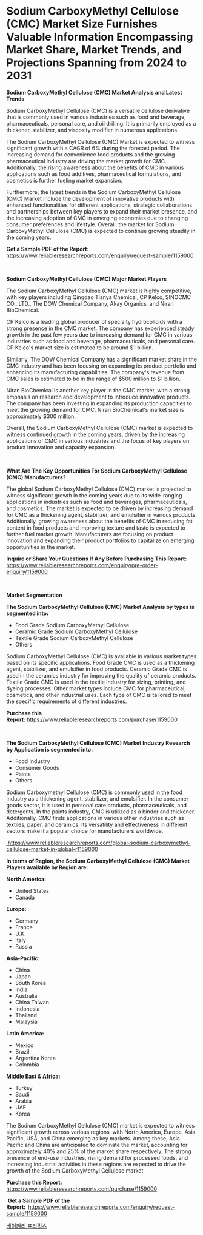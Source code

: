 <p><h1>Sodium CarboxyMethyl Cellulose (CMC) Market Size Furnishes Valuable Information Encompassing Market Share, Market Trends, and Projections Spanning from 2024 to 2031</h1></p><p><strong>Sodium CarboxyMethyl Cellulose (CMC) Market Analysis and Latest Trends</strong></p>
<p><p>Sodium CarboxyMethyl Cellulose (CMC) is a versatile cellulose derivative that is commonly used in various industries such as food and beverage, pharmaceuticals, personal care, and oil drilling. It is primarily employed as a thickener, stabilizer, and viscosity modifier in numerous applications.</p><p>The Sodium CarboxyMethyl Cellulose (CMC) Market is expected to witness significant growth with a CAGR of 6% during the forecast period. The increasing demand for convenience food products and the growing pharmaceutical industry are driving the market growth for CMC. Additionally, the rising awareness about the benefits of CMC in various applications such as food additives, pharmaceutical formulations, and cosmetics is further fueling market expansion.</p><p>Furthermore, the latest trends in the Sodium CarboxyMethyl Cellulose (CMC) Market include the development of innovative products with enhanced functionalities for different applications, strategic collaborations and partnerships between key players to expand their market presence, and the increasing adoption of CMC in emerging economies due to changing consumer preferences and lifestyle. Overall, the market for Sodium CarboxyMethyl Cellulose (CMC) is expected to continue growing steadily in the coming years.</p></p>
<p><strong>Get a Sample PDF of the Report:&nbsp;</strong> <a href="https://www.reliableresearchreports.com/enquiry/request-sample/1159000">https://www.reliableresearchreports.com/enquiry/request-sample/1159000</a></p>
<p>&nbsp;</p>
<p><strong>Sodium CarboxyMethyl Cellulose (CMC) Major Market Players</strong></p>
<p><p>The Sodium CarboxyMethyl Cellulose (CMC) market is highly competitive, with key players including Qingdao Tianya Chemical, CP Kelco, SINOCMC CO., LTD., The DOW Chemical Company, Akay Organics, and Niran BioChemical.</p><p>CP Kelco is a leading global producer of specialty hydrocolloids with a strong presence in the CMC market. The company has experienced steady growth in the past few years due to increasing demand for CMC in various industries such as food and beverage, pharmaceuticals, and personal care. CP Kelco's market size is estimated to be around $1 billion.</p><p>Similarly, The DOW Chemical Company has a significant market share in the CMC industry and has been focusing on expanding its product portfolio and enhancing its manufacturing capabilities. The company's revenue from CMC sales is estimated to be in the range of $500 million to $1 billion.</p><p>Niran BioChemical is another key player in the CMC market, with a strong emphasis on research and development to introduce innovative products. The company has been investing in expanding its production capacities to meet the growing demand for CMC. Niran BioChemical's market size is approximately $300 million.</p><p>Overall, the Sodium CarboxyMethyl Cellulose (CMC) market is expected to witness continued growth in the coming years, driven by the increasing applications of CMC in various industries and the focus of key players on product innovation and capacity expansion.</p></p>
<p>&nbsp;</p>
<p><strong>What Are The Key Opportunities For Sodium CarboxyMethyl Cellulose (CMC) Manufacturers?</strong></p>
<p><p>The global Sodium CarboxyMethyl Cellulose (CMC) market is projected to witness significant growth in the coming years due to its wide-ranging applications in industries such as food and beverages, pharmaceuticals, and cosmetics. The market is expected to be driven by increasing demand for CMC as a thickening agent, stabilizer, and emulsifier in various products. Additionally, growing awareness about the benefits of CMC in reducing fat content in food products and improving texture and taste is expected to further fuel market growth. Manufacturers are focusing on product innovation and expanding their product portfolios to capitalize on emerging opportunities in the market.</p></p>
<p><strong>Inquire or Share Your Questions If Any Before Purchasing This Report:</strong> <a href="https://www.reliableresearchreports.com/enquiry/pre-order-enquiry/1159000">https://www.reliableresearchreports.com/enquiry/pre-order-enquiry/1159000</a></p>
<p>&nbsp;</p>
<p><strong>Market Segmentation</strong></p>
<p><strong>The Sodium CarboxyMethyl Cellulose (CMC) Market Analysis by types is segmented into:</strong></p>
<p><ul><li>Food Grade Sodium CarboxyMethyl Cellulose</li><li>Ceramic Grade Sodium CarboxyMethyl Cellulose</li><li>Textile Grade Sodium CarboxyMethyl Cellulose</li><li>Others</li></ul></p>
<p><p>Sodium CarboxyMethyl Cellulose (CMC) is available in various market types based on its specific applications. Food Grade CMC is used as a thickening agent, stabilizer, and emulsifier in food products. Ceramic Grade CMC is used in the ceramics industry for improving the quality of ceramic products. Textile Grade CMC is used in the textile industry for sizing, printing, and dyeing processes. Other market types include CMC for pharmaceutical, cosmetics, and other industrial uses. Each type of CMC is tailored to meet the specific requirements of different industries.</p></p>
<p><strong>Purchase this Report:&nbsp;</strong><a href="https://www.reliableresearchreports.com/purchase/1159000">https://www.reliableresearchreports.com/purchase/1159000</a></p>
<p>&nbsp;</p>
<p><strong>The Sodium CarboxyMethyl Cellulose (CMC) Market Industry Research by Application is segmented into:</strong></p>
<p><ul><li>Food Industry</li><li>Consumer Goods</li><li>Paints</li><li>Others</li></ul></p>
<p><p>Sodium Carboxymethyl Cellulose (CMC) is commonly used in the food industry as a thickening agent, stabilizer, and emulsifier. In the consumer goods sector, it is used in personal care products, pharmaceuticals, and detergents. In the paints industry, CMC is utilized as a binder and thickener. Additionally, CMC finds applications in various other industries such as textiles, paper, and ceramics. Its versatility and effectiveness in different sectors make it a popular choice for manufacturers worldwide.</p></p>
<p><a href="https://www.reliableresearchreports.com/global-sodium-carboxymethyl-cellulose-market-in-global-r1159000">&nbsp;https://www.reliableresearchreports.com/global-sodium-carboxymethyl-cellulose-market-in-global-r1159000</a></p>
<p><strong>In terms of Region, the Sodium CarboxyMethyl Cellulose (CMC) Market Players available by Region are:</strong></p>
<p>
    <p> <strong> North America: </strong>
        <ul>
            <li>United States</li>
            <li>Canada</li>
        </ul>
        </p> 
    <p> <strong> Europe: </strong>
        <ul>
            <li>Germany</li>
            <li>France</li>
            <li>U.K.</li>
            <li>Italy</li>
            <li>Russia</li>
        </ul>
        </p> 
    <p> <strong> Asia-Pacific: </strong>
        <ul>
            <li>China</li>
            <li>Japan</li>
            <li>South Korea</li>
            <li>India</li>
            <li>Australia</li>
            <li>China Taiwan</li>
            <li>Indonesia</li>
            <li>Thailand</li>
            <li>Malaysia</li>
        </ul>
        </p> 
    <p> <strong> Latin America: </strong>
        <ul>
            <li>Mexico</li>
            <li>Brazil</li>
            <li>Argentina Korea</li>
            <li>Colombia</li>
        </ul>
        </p> 
    <p> <strong> Middle East & Africa: </strong>
        <ul>
            <li>Turkey</li>
            <li>Saudi</li>
            <li>Arabia</li>
            <li>UAE</li>
            <li>Korea</li>
        </ul>
    </p>
    </p>
<p><p>The Sodium CarboxyMethyl Cellulose (CMC) market is expected to witness significant growth across various regions, with North America, Europe, Asia Pacific, USA, and China emerging as key markets. Among these, Asia Pacific and China are anticipated to dominate the market, accounting for approximately 40% and 25% of the market share respectively. The strong presence of end-use industries, rising demand for processed foods, and increasing industrial activities in these regions are expected to drive the growth of the Sodium CarboxyMethyl Cellulose market.</p></p>
<p><strong>Purchase this Report: </strong><a href="https://www.reliableresearchreports.com/purchase/1159000">https://www.reliableresearchreports.com/purchase/1159000</a></p>
<p>&nbsp;<strong>Get a Sample PDF of the Report:&nbsp;&nbsp;</strong><a href="https://www.reliableresearchreports.com/enquiry/request-sample/1159000">https://www.reliableresearchreports.com/enquiry/request-sample/1159000</a></p>
<p><strong></strong></p>
<p><p><a href="https://github.com/CliftonFisher9067/Market-Research-Report-List-2/blob/main/7419001124744.md">베이커리 프리믹스</a></p></p>